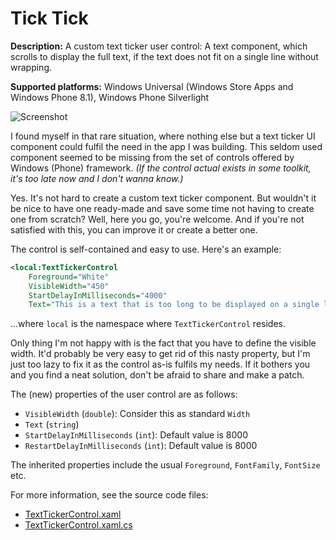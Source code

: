 Tick Tick
=========

**Description:** A custom text ticker user control: A text component, which
scrolls to display the full text, if the text does not fit on a single line
without wrapping.

**Supported platforms:** Windows Universal (Windows Store Apps and Windows Phone 8.1), Windows Phone Silverlight

![Screenshot](https://raw.githubusercontent.com/tompaana/my-2-bits/master/TickTick/Screenshots/TickTickScreenshotSmall.png)

I found myself in that rare situation, where nothing else but a text ticker UI
component could fulfil the need in the app I was building. This seldom used
component seemed to be missing from the set of controls offered by Windows
(Phone) framework. *(If the control actual exists in some toolkit, it's too late
now and I don't wanna know.)*

Yes. It's not hard to create a custom text ticker component. But wouldn't it be
nice to have one ready-made and save some time not having to create one from
scratch? Well, here you go, you're welcome. And if you're not satisfied with
this, you can improve it or create a better one.

The control is self-contained and easy to use. Here's an example:

```xml
<local:TextTickerControl
    Foreground="White"
    VisibleWidth="450"
    StartDelayInMilliseconds="4000"
    Text="This is a text that is too long to be displayed on a single line without wrapping." />
```

...where `local` is the namespace where `TextTickerControl` resides.

Only thing I'm not happy with is the fact that you have to define the visible
width. It'd probably be very easy to get rid of this nasty property, but I'm
just too lazy to fix it as the control as-is fulfils my needs. If it bothers
you and you find a neat solution, don't be afraid to share and make a patch.

The (new) properties of the user control are as follows:

* `VisibleWidth` (`double`): Consider this as standard `Width`
* `Text` (`string`)
* `StartDelayInMilliseconds` (`int`): Default value is 8000
* `RestartDelayInMilliseconds` (`int`): Default value is 8000

The inherited properties include the usual `Foreground`, `FontFamily`,
`FontSize` etc.

For more information, see the source code files:

* [TextTickerControl.xaml](https://github.com/tompaana/my-2-bits/blob/master/TickTick/TickTick/TickTick.Shared/TextTickerControl.xaml)
* [TextTickerControl.xaml.cs](https://github.com/tompaana/my-2-bits/blob/master/TickTick/TickTick/TickTick.Shared/TextTickerControl.xaml.cs)
